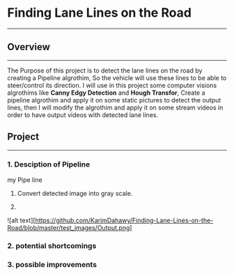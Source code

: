 # **Finding Lane Lines on the Road** 
---


## Overview
---

The Purpose of this project is to detect the lane lines on the road by creating a Pipeline algrothim, So the vehicle will use these lines to be able to steer/control its direction. I will use in this project some computer visions algrothims like **Canny Edgy Detection** and **Hough Transfor**, Create a pipeline algrothim and apply it on some static pictures to detect the output lines, then I will modify the algrothim and apply it on some stream videos in order to have output videos with detected lane lines.


## Project
---

### 1. Desciption of Pipeline

my Pipe line 
1. Convert detected image into gray scale.

2. 



![alt text][https://github.com/KarimDahawy/Finding-Lane-Lines-on-the-Road/blob/master/test_images/Output.png]

### 2. potential shortcomings





### 3. possible improvements
